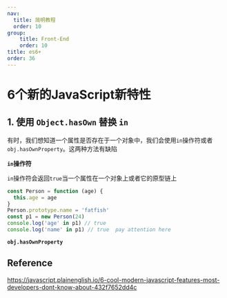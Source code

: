 ```yaml
---
nav:
  title: 简明教程
  order: 10
group:
	title: Front-End
	order: 10
title: es6+
order: 36
---
```


# 6个新的JavaScript新特性

## 1. 使用 `Object.hasOwn` 替换 `in`

有时，我们想知道一个属性是否存在于一个对象中，我们会使用`in`操作符或者`obj.hasOwnProperty`。这两种方法有缺陷

**`in`操作符**

`in`操作符会返回`true`当一个属性在一个对象上或者它的原型链上

```js
const Person = function (age) {
  this.age = age
}
Person.prototype.name = 'fatfish'
const p1 = new Person(24)
console.log('age' in p1) // true 
console.log('name' in p1) // true  pay attention here
```

**`obj.hasOwnProperty`**



## Reference

https://javascript.plainenglish.io/6-cool-modern-javascript-features-most-developers-dont-know-about-432f7652dd4c